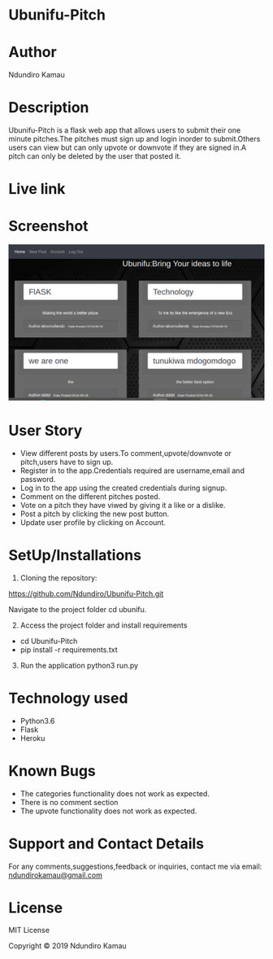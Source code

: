 # Ubunifu-Pitch

# Author 
Ndundiro Kamau

# Description 
Ubunifu-Pitch is a flask web app that allows users to submit their one minute pitches.The pitches must sign up and login inorder to submit.Others users can view but can only upvote or downvote if they are signed in.A pitch can only be deleted by the user that posted it.

# Live link

# Screenshot

<img src="https://github.com/Ndundiro/Ubunifu-Pitch/blob/master/screenshot.png" width="1000">

# User Story

* View different posts by users.To comment,upvote/downvote or pitch,users have to sign up.
* Register in to the app.Credentials required are username,email and password.
* Log in to the app using  the created credentials during signup.
* Comment on the different pitches posted.
* Vote on a pitch they have viwed by giving it a like or a dislike.
* Post a pitch by clicking the new post button.
* Update user profile by clicking on Account.


# SetUp/Installations

1. Cloning the repository:

https://github.com/Ndundiro/Ubunifu-Pitch.git

Navigate to the project folder
cd ubunifu.

2. Access the project  folder and install requirements
* cd Ubunifu-Pitch
* pip install -r requirements.txt

3. Run the application
python3 run.py 

# Technology used
* Python3.6
* Flask
* Heroku


# Known Bugs
* The categories functionality does not work as expected.
* There is no comment section
* The upvote functionality does not work as expected.

# Support and Contact Details
For any comments,suggestions,feedback or inquiries, contact me via email: ndundirokamau@gmail.com

# License
MIT License

Copyright © 2019 Ndundiro Kamau
